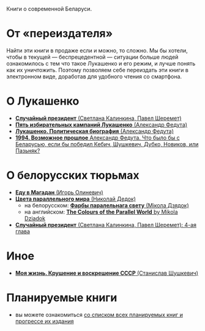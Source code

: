 Книги о современной Беларуси.

# От «переиздателя»

Найти эти книги в продаже если и можно, то сложно. Мы бы хотели, чтобы в текущей — беспрецедентной — ситуации больше людей ознакомилось с тем что такое Лукашенко и его режим, и лучше понять как их уничтожить. Поэтому позволяем себе переиздать эти книги в электронном виде, доработав для удобного чтения со смартфона.

# О Лукашенко

- [**Случайный президент** (Светлана Калинкина, Павел Шеремет)](./haphazard-president)
- [**Пять избирательных кампаний Лукашенко** (Александр Федута)](./5-election-campaigns-of-lukashenko)
- [**Лукашенко. Политическая биография** (Александр Федута)](./lukashenko-political-biography)
- [**1994. Возможное прошлое** Александр Федута. Что было бы с Беларусью, если бы победил Кебич, Шушкевич, Дубко, Новиков, или Пазьняк?](./possible-past-after-1994)


# О белорусских тюрьмах

+ [**Еду в Магадан** (Игорь Олиневич)](./going-to-magadan)
+ [**Цвета параллельного мира** (Николай Дедок)](./the-colours-of-the-parallel-world/ru)
    + на белорусском: [**Фарбы паралельнага свету** (Мікола Дзядок)](./the-colours-of-the-parallel-world/by)
    + на английском: [**The Colours of the Parallel World** by Mikola Dziadok](./the-colours-of-the-parallel-world/en)
+ [**Случайный президент** (Светлана Калинкина, Павел Шеремет): 4-ая глава](./haphazard-president/4.md)

# Иное

- [**Моя жизнь. Крушение и воскрешение СССР** (Станислав Шушкевич)](./ussr-collapse-n-resurrection)

# Планируемые книги

- вы можете ознакомиться [со списком всех планируемых книг и прогрессе их издания](https://github.com/free-belarus/books/issues/2)
